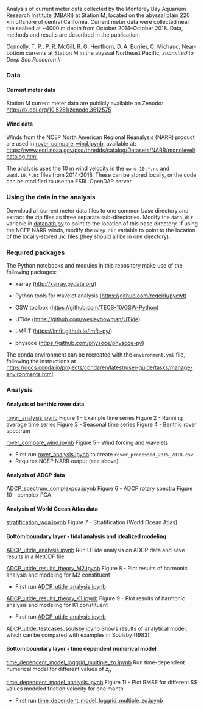 Analysis of current meter data collected by the Monterey Bay Aquarium Research Institute (MBARI) at Station M, located on the abyssal plain 220 km offshore of central California. Current meter data were collected near the seabed at ~4000 m depth from October 2014–October 2018. Data, methods and results are described in the publication:

Connolly, T. P., P. R. McGill, R. G. Henthorn, D. A. Burrier, C. Michaud, Near-bottom currents at Station M in the abyssal Northeast Pacific, *submitted to Deep Sea Research II*

### Data

#### Current meter data

Station M current meter data are publicly available on Zenodo:
http://dx.doi.org/10.5281/zenodo.3612575

#### Wind data

Winds from the NCEP North American Regional Reanalysis (NARR) product are used in [rover_compare_wind.ipynb](rover_compare_wind.ipynb), available at:
https://www.esrl.noaa.gov/psd/thredds/catalog/Datasets/NARR/monolevel/catalog.html

The analysis uses the 10 m wind velocity in the `uwnd.10.*.nc` and `vwnd.10.*.nc` files from 2014-2018. These can be stored locally, or the code can be modified to use the ESRL OpenDAP server.

### Using the data in the analysis

Download all current meter data files to one common base directory and extract the zip files as three separate sub-directories. Modify the `data_dir` variable in [datapath.py](datapath.py) to point to the location of this base directory. If using the NCEP NARR winds, modify the `ncep_dir` variable to point to the location of the locally-stored .nc files (they should all be in one directory).

### Required packages

The Python notebooks and modules in this repository make use of the following packages:

* xarray (http://xarray.pydata.org)

* Python tools for wavelet analysis (https://github.com/regeirk/pycwt)

* GSW toolbox (https://github.com/TEOS-10/GSW-Python)

* UTide (https://github.com/wesleybowman/UTide)

* LMFIT (https://lmfit.github.io/lmfit-py/)

* physoce (https://github.com/physoce/physoce-py)

The conda environment can be recreated with the `environment.yml` file, following the instructions at https://docs.conda.io/projects/conda/en/latest/user-guide/tasks/manage-environments.html

### Analysis

#### Analysis of benthic rover data

[rover_analysis.ipynb](rover_analysis.ipynb)
Figure 1 - Example time series
Figure 2 - Running average time series
Figure 3 - Seasonal time series
Figure 4 - Benthic rover spectrum

[rover_compare_wind.ipynb](rover_compare_wind.ipynb)
Figure 5 - Wind forcing and wavelets
* First run [rover_analysis.ipynb](rover_analysis.ipynb) to create `rover_processed_2015_2018.csv`
* Requires NCEP NARR output (see above)

#### Analysis of ADCP data

[ADCP_spectrum_complexpca.ipynb](ADCP_spectrum_complexpca.ipynb)
Figure 6 - ADCP rotary spectra
Figure 10 - complex PCA

#### Analysis of World Ocean Atlas data

[stratification_woa.ipynb](stratification_woa.ipynb)
Figure 7 - Stratification (World Ocean Atlas)

#### Bottom boundary layer - tidal analysis and idealized modeling

[ADCP_utide_analysis.ipynb](ADCP_utide_analysis.ipynb)
Run UTide analysis on ADCP data and save results in a NetCDF file

[ADCP_utide_results_theory_M2.ipynb](ADCP_utide_results_theory_M2.ipynb)
Figure 8 - Plot results of harmonic analysis and modeling for M2 constituent
* First run [ADCP_utide_analysis.ipynb](ADCP_utide_analysis.ipynb)

[ADCP_utide_results_theory_K1.ipynb](ADCP_utide_results_theory_K1.ipynb)
Figure 9 - Plot results of harmonic analysis and modeling for K1 constituent
* First run [ADCP_utide_analysis.ipynb](ADCP_utide_analysis.ipynb)

[ADCP_utide_testcases_soulsby.ipynb](ADCP_utide_testcases_soulsby.ipynb)
Shows results of analytical model, which can be compared with examples in Soulsby (1983)

#### Bottom boundary layer - time dependent numerical model

[time_dependent_model_loggrid_multiple_zo.ipynb](time_dependent_model_loggrid_multiple_zo.ipynb)
Run time-dependent numerical model for different values of $z_o$

[time_dependent_model_analysis.ipynb](time_dependent_model_analysis.ipynb)
Figure 11 - Plot RMSE for different $$ values modeled friction velocity for one month
* First run [time_dependent_model_loggrid_multiple_zo.ipynb](time_dependent_model_loggrid_multiple_zo.ipynb)
